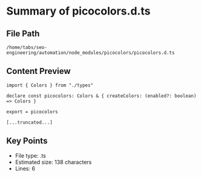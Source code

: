 # Summary of picocolors.d.ts
  
## File Path
`/home/tabs/seo-engineering/automation/node_modules/picocolors/picocolors.d.ts`

## Content Preview
```
import { Colors } from "./types"

declare const picocolors: Colors & { createColors: (enabled?: boolean) => Colors }

export = picocolors

[...truncated...]
```

## Key Points
- File type: .ts
- Estimated size: 138 characters
- Lines: 6
